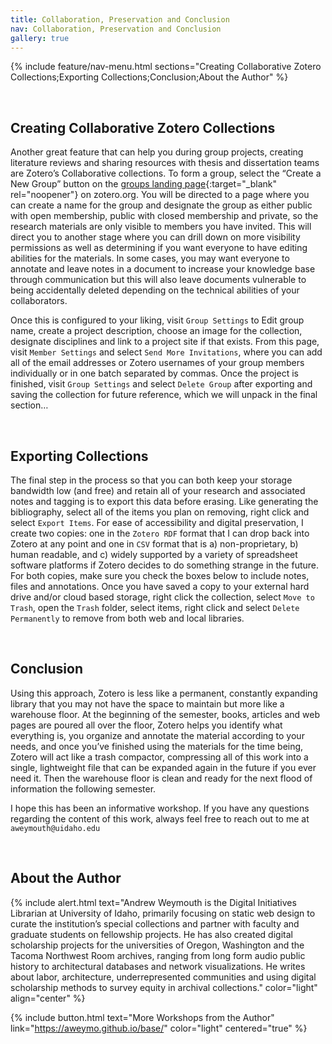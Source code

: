 ```yaml
---
title: Collaboration, Preservation and Conclusion
nav: Collaboration, Preservation and Conclusion
gallery: true
---
```


{% include feature/nav-menu.html sections="Creating Collaborative Zotero Collections;Exporting Collections;Conclusion;About the Author" %}

<br>

## Creating Collaborative Zotero Collections

Another great feature that can help you during group projects, creating literature reviews and sharing resources with thesis and dissertation teams are Zotero’s Collaborative collections. To form a group, select the “Create a New Group” button on the [groups landing page](https://www.zotero.org/groups){:target="_blank" rel="noopener"} on zotero.org. You will be directed to a page where you can create a name for the group and designate the group as either public with open membership, public with closed membership and private, so the research materials are only visible to members you have invited. This will direct you to another stage where you  can drill down on more visibility permissions as well as determining if you want everyone to have editing abilities for the materials. In some cases, you may want everyone to annotate and leave notes in a document to increase your knowledge base through communication but this will also leave documents vulnerable to being accidentally deleted depending on the technical abilities of your collaborators. 

Once this is configured to your liking, visit `Group Settings` to Edit group name, create a project description, choose an image for the collection, designate disciplines and link to a project site if that exists. From this page, visit `Member Settings` and select `Send More Invitations`, where you can add all of the email addresses or Zotero usernames of your group members individually or in one batch separated by commas. Once the project is finished, visit `Group Settings` and select `Delete Group` after exporting and saving the collection for future reference, which we will unpack in the final section…  

<br>

## Exporting Collections

The final step in the process so that you can both keep your storage bandwidth low (and free) and retain all of your research and associated notes and tagging is to export this data before erasing. Like generating the bibliography, select all of the items you plan on removing, right click and select `Export Items`. For ease of accessibility and digital preservation, I create two copies: one in the `Zotero RDF` format that I can drop back into Zotero at any point and one in `CSV` format that is a) non-proprietary, b) human readable, and c) widely supported by a variety of spreadsheet software platforms if Zotero decides to do something strange in the future. For both copies, make sure you check the boxes below to include notes, files and annotations. Once you have saved a copy to your external hard drive and/or cloud based storage, right click the collection, select `Move to Trash`, open the `Trash` folder, select items, right click and select `Delete Permanently` to remove from both web and local libraries.  

<br>

## Conclusion

Using this approach, Zotero is less like a permanent, constantly expanding library that you may not have the space to maintain but more like a warehouse floor. At the beginning of the semester, books, articles and web pages are poured all over the floor, Zotero helps you identify what everything is, you organize and annotate the material according to your needs, and once you’ve finished using the materials for the time being, Zotero will act like a trash compactor, compressing all of this work into a single, lightweight file that can be expanded again in the future if you ever need it. Then the warehouse floor is clean and ready for the next flood of information the following semester. 

I hope this has been an informative workshop. If you have any questions regarding the content of this work, always feel free to reach out to me at `aweymouth@uidaho.edu`

<br>

## About the Author

{% include alert.html text="Andrew Weymouth is the Digital Initiatives Librarian at University of Idaho, primarily focusing on static web design to curate the institution’s special collections and partner with faculty and graduate students on fellowship projects. He has also created digital scholarship projects for the universities of Oregon, Washington and the Tacoma Northwest Room archives, ranging from long form audio public history to architectural databases and network visualizations. He writes about labor, architecture, underrepresented communities and using digital scholarship methods to survey equity in archival collections." color="light" align="center" %}

{% include button.html text="More Workshops from the Author" link="https://aweymo.github.io/base/" color="light" centered="true" %}


<br>